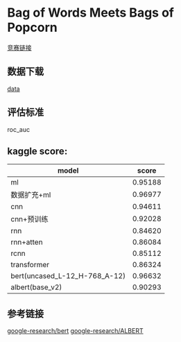 # Bag of Words Meets Bags of Popcorn
[竞赛链接](https://www.kaggle.com/c/word2vec-nlp-tutorial)
## 数据下载
[data](https://www.kaggle.com/c/word2vec-nlp-tutorial/data)
## 评估标准
roc_auc
## kaggle score:
|model|score|
|---|---|
|ml|0.95188|
|数据扩充+ml|0.96977|
|cnn|0.94611|
|cnn+预训练|0.92028|
|rnn|0.84620|
|rnn+atten|0.86084|
|rcnn|0.85112|
|transformer|0.86324|
|bert(uncased_L-12_H-768_A-12)|0.96632|
|albert(base_v2)|0.90293|

## 参考链接
[google-research/bert](https://github.com/google-research/bert)
[google-research/ALBERT](https://github.com/google-research/ALBERT)


